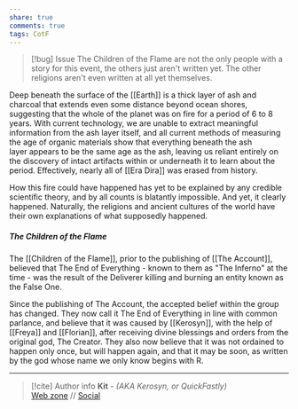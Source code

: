 ```yaml
---
share: true
comments: true
tags: CotF
---
```

> [!bug] Issue
> The Children of the Flame are not the only people with a story for this event, the others just aren't written yet. The other religions aren't even written at all yet themselves.

Deep beneath the surface of the [[Earth]] is a thick layer of ash and charcoal that extends even some distance beyond ocean shores, suggesting that the whole of the planet was on fire for a period of 6 to 8 years. With current technology, we are unable to extract meaningful information from the ash layer itself, and all current methods of measuring the age of organic materials show that everything beneath the ash layer appears to be the same age as the ash, leaving us reliant entirely on the discovery of intact artifacts within or underneath it to learn about the period. Effectively, nearly all of [[Era Dira]] was erased from history.

How this fire could have happened has yet to be explained by any credible scientific theory, and by all counts is blatantly impossible. And yet, it clearly happened. Naturally, the religions and ancient cultures of the world have their own explanations of what supposedly happened.

##### The Children of the Flame

The [[Children of the Flame]], prior to the publishing of [[The Account]], believed that The End of Everything - known to them as "The Inferno" at the time - was the result of the Deliverer killing and burning an entity known as the False One.

Since the publishing of The Account, the accepted belief within the group has changed. They now call it The End of Everything in line with common parlance, and believe that it was caused by [[Kerosyn]], with the help of [[Freya]] and [[Florian]], after receiving divine blessings and orders from the original god, The Creator. They also now believe that it was not ordained to happen only once, but will happen again, and that it may be soon, as written by the god whose name we only know begins with R.

-----
> [!cite] Author info
> **Kit** - *(AKA Kerosyn, or QuickFastly)*\
> [Web zone](https://kerosyn.link) // [Social](https://m.tripulse.link/@kit)